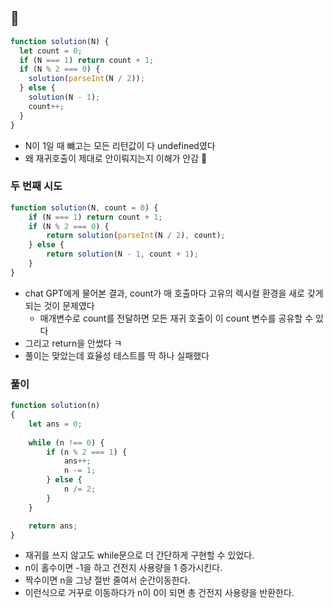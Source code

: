 ## 🔼

```javascript
function solution(N) {
  let count = 0;
  if (N === 1) return count + 1;
  if (N % 2 === 0) {
    solution(parseInt(N / 2));
  } else {
    solution(N - 1);
    count++;
  }
}
```

- N이 1일 때 뺴고는 모든 리턴값이 다 undefined였다
- 왜 재귀호출이 제대로 안이뤄지는지 이해가 안감 🥲

### 두 번째 시도
```javascript
function solution(N, count = 0) {
    if (N === 1) return count + 1;
    if (N % 2 === 0) {
        return solution(parseInt(N / 2), count);
    } else {
        return solution(N - 1, count + 1);
    }
}
```
- chat GPT에게 물어본 결과, count가 매 호출마다 고유의 렉시컬 환경을 새로 갖게되는 것이 문제였다
  - 매개변수로 count를 전달하면 모든 재귀 호출이 이 count 변수를 공유할 수 있다
- 그리고 return을 안썼다 ㅋ
- 풀이는 맞았는데 효율성 테스트를 딱 하나 실패했다

### 풀이
```javascript
function solution(n)
{
    let ans = 0;
    
    while (n !== 0) {
        if (n % 2 === 1) {
            ans++;
            n -= 1;
        } else {
            n /= 2;
        }
    }

    return ans;
}
```
- 재귀를 쓰지 않고도 while문으로 더 간단하게 구현할 수 있었다.
- n이 홀수이면 -1을 하고 건전지 사용량을 1 증가시킨다.
- 짝수이면 n을 그냥 절반 줄여서 순간이동한다.
- 이런식으로 거꾸로 이동하다가 n이 0이 되면 총 건전지 사용량을 반환한다.